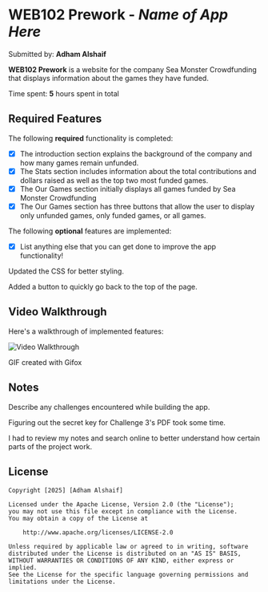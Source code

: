 # WEB102 Prework - *Name of App Here*

Submitted by: **Adham Alshaif**

**WEB102 Prework** is a website for the company Sea Monster Crowdfunding that displays information about the games they have funded.

Time spent: **5** hours spent in total

## Required Features

The following **required** functionality is completed:

* [x] The introduction section explains the background of the company and how many games remain unfunded.
* [x] The Stats section includes information about the total contributions and dollars raised as well as the top two most funded games.
* [x] The Our Games section initially displays all games funded by Sea Monster Crowdfunding
* [x] The Our Games section has three buttons that allow the user to display only unfunded games, only funded games, or all games.

The following **optional** features are implemented:

* [x] List anything else that you can get done to improve the app functionality!

Updated the CSS for better styling.

Added a button to quickly go back to the top of the page.
## Video Walkthrough

Here's a walkthrough of implemented features:

<img src='https://i.imgur.com/Q4Agkwm.gif' title='Video Walkthrough' width='' alt='Video Walkthrough' />

<!-- Replace this with whatever GIF tool you used! -->
GIF created with Gifox  
<!-- Recommended tools:
[Kap](https://getkap.co/) for macOS
[ScreenToGif](https://www.screentogif.com/) for Windows
[peek](https://github.com/phw/peek) for Linux. -->

## Notes

Describe any challenges encountered while building the app.

Figuring out the secret key for Challenge 3's PDF took some time.

I had to review my notes and search online to better understand how certain parts of the project work.
## License

    Copyright [2025] [Adham Alshaif]

    Licensed under the Apache License, Version 2.0 (the "License");
    you may not use this file except in compliance with the License.
    You may obtain a copy of the License at

        http://www.apache.org/licenses/LICENSE-2.0

    Unless required by applicable law or agreed to in writing, software
    distributed under the License is distributed on an "AS IS" BASIS,
    WITHOUT WARRANTIES OR CONDITIONS OF ANY KIND, either express or implied.
    See the License for the specific language governing permissions and
    limitations under the License.

